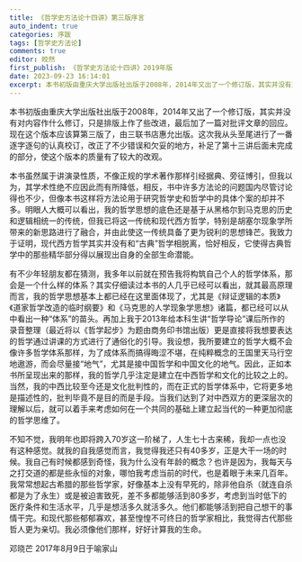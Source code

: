 ```yaml
---
title: 《哲学史方法论十四讲》第三版序言
auto_indent: true
categories: 序跋
tags: [哲学史方法论]
comments: true
editor: 皎然
first_publish: 《哲学史方法论十四讲》2019年版
date: 2023-09-23 16:14:01
excerpt: 本书初版由重庆⼤学出版社出版于2008年，2014年⼜出了⼀个修订版，其实并没有对内容作什么修订，只是排版上作了些改进，最后加了⼀篇对批评⽂章的回应。现在这个版本应该算第三版了，由三联书店惠允出版。这次我从头⾄尾进⾏了⼀番逐字逐句的认真校订，改正了不少错误和⽋妥的地⽅，补⾜了第⼗三讲后⾯未完成的部分，使这个版本的质量有了较⼤的改观。
---
```

本书初版由重庆⼤学出版社出版于2008年，2014年⼜出了⼀个修订版，其实并没有对内容作什么修订，只是排版上作了些改进，最后加了⼀篇对批评⽂章的回应。现在这个版本应该算第三版了，由三联书店惠允出版。这次我从头⾄尾进⾏了⼀番逐字逐句的认真校订，改正了不少错误和⽋妥的地⽅，补⾜了第⼗三讲后⾯未完成的部分，使这个版本的质量有了较⼤的改观。

本书虽然属于讲演录性质，不像正规的学术著作那样引经据典、旁征博引，但我以为，其学术性绝不应因此⽽有所降低，相反，书中许多⽅法论的问题国内尽管讨论得也不少，但像本书这样将⽅法论⽤于研究哲学史和哲学中的具体个案的却并不多。明眼⼈⼤概可以看出，我的哲学思想的底⾊还是基于从⿊格尔到⻢克思的历史和逻辑相统⼀的传统，但我已将这⼀传统和现代西⽅哲学，特别是胡塞尔现象学所带来的新思路进⾏了融合，并由此使这⼀传统具备了更为锐利的思想锋芒。我致⼒于证明，现代西⽅哲学其实并没有和“古典”哲学相脱离，恰好相反，它使得古典哲学中的那些精华部分得以展现出⾃⾝的全部⽣命潜能。

有不少年轻朋友都在猜测，我多年以前就在预告我将构筑⾃⼰个⼈的哲学体系，那会是⼀个什么样的体系？其实仔细读过本书的⼈⼏乎已经可以看出，就其最⾼原理⽽⾔，我的哲学思想基本上都已经在这⾥⾯体现了，尤其是《辩证逻辑的本质》《道家哲学改造的临时纲要》和《⻢克思的⼈学现象学思想》诸篇，都已经可以从中看出⼀种“体系”的苗头。再加上我于2013年给本科⽣讲“哲学导论”课后所作的录⾳整理（最近将以《哲学起步》为题由商务印书馆出版）更是直接将我想要表达的哲学通过讲课的⽅式进⾏了通俗化的引导。我设想，我所要建⽴的哲学⼤概不会像许多哲学体系那样，为了成体系⽽搞得晦涩不堪，在纯粹概念的王国⾥天⻢⾏空地遨游，⽽会尽量接“地⽓”，尤其是接中国哲学和中国⽂化的地⽓。因此，正如本书所呈现出来的那样，我的哲学⼏乎注定是建⽴在中西哲学和⽂化的⽐较之上的。当然，我的中西⽐较⾄今还是⽂化批判性的，⽽在正式的哲学体系中，它将更多地是描述性的，批判毕竟不是⽬的⽽是⼿段。当我们达到了对中西双⽅的更深层次的理解以后，就可以着⼿来考虑如何在⼀个共同的基础上建⽴起当代的⼀种更加彻底的哲学思维了。

不知不觉，我明年也即将跨⼊70岁这⼀阶梯了，⼈⽣七⼗古来稀，我却⼀点也没有这种感觉。就我的⾃我感觉⽽⾔，我觉得我还只有40多岁，正是⼤⼲⼀场的时候。我⾃⼰有时候都感到奇怪，我为什么没有年龄的概念？也许是因为，我每天与之打交道的都是些永恒的对象，哪怕我考虑当前的时代，也是着眼于未来⼏百年。我常常想起古希腊的那些哲学家，好像基本上没有早死的，除⾮他⾃杀（就连⾃杀都是为了永⽣）或是被迫害致死，差不多都能够活到80多岁，考虑到当时低下的医疗条件和⽣活⽔平，⼏乎是想活多久就活多久。他们都能够活到把⾃⼰想⼲的事情⼲完。和现代那些郁郁寡欢，甚⾄惶惶不可终⽇的哲学家相⽐，我觉得古代那些哲⼈更为亲切。我必须像他们那样，好好计算我的⽣命。

邓晓芒
2017年8⽉9⽇于喻家⼭

